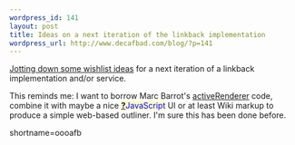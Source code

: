 ```yaml
--- 
wordpress_id: 141
layout: post
title: Ideas on a next iteration of the linkback implementation
wordpress_url: http://www.decafbad.com/blog/?p=141
---
```

<p><a href="http://www.decafbad.com/twiki/bin/view/Main/ShowReferersNextGen">Jotting down some wishlist ideas</a> for a next iteration of a linkback implementation and/or service.</p>
<p>This reminds me:  I want to borrow Marc Barrot's <a href="http://radio.weblogs.com/0104487/outlines/activeRenderer.html">activeRenderer</a> code, combine it with maybe a nice <span style='background : #FFFFCE;'><a href="http://www.decafbad.com/twiki/bin/edit/Main/JavaScript?topicparent=Main.FilterData"><b>?</b></a><font color="#0000FF">JavaScript</font></span> UI or at least Wiki markup to produce a simple web-based outliner.  I'm sure this has been done before.</p>
<!--more-->
shortname=oooafb
